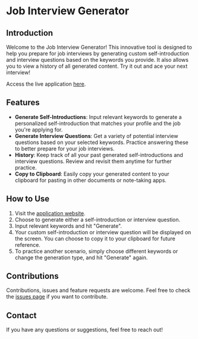 # Job Interview Generator

## Introduction

Welcome to the Job Interview Generator! This innovative tool is designed to help you prepare for job interviews by generating custom self-introduction and interview questions based on the keywords you provide. It also allows you to view a history of all generated content. Try it out and ace your next interview!

Access the live application [here](https://job-generator-application.herokuapp.com/).

## Features

- **Generate Self-Introductions**: Input relevant keywords to generate a personalized self-introduction that matches your profile and the job you're applying for.
- **Generate Interview Questions**: Get a variety of potential interview questions based on your selected keywords. Practice answering these to better prepare for your job interviews.
- **History**: Keep track of all your past generated self-introductions and interview questions. Review and revisit them anytime for further practice.
- **Copy to Clipboard**: Easily copy your generated content to your clipboard for pasting in other documents or note-taking apps.
  
## How to Use

1. Visit the [application website](https://job-generator-application.herokuapp.com/).
2. Choose to generate either a self-introduction or interview question.
3. Input relevant keywords and hit "Generate".
4. Your custom self-introduction or interview question will be displayed on the screen. You can choose to copy it to your clipboard for future reference.
5. To practice another scenario, simply choose different keywords or change the generation type, and hit "Generate" again.

## Contributions

Contributions, issues and feature requests are welcome. Feel free to check the [issues page](https://github.com/qaz741qhn/Job_intro_questions_generator_frontend/issues) if you want to contribute.

## Contact

If you have any questions or suggestions, feel free to reach out!

